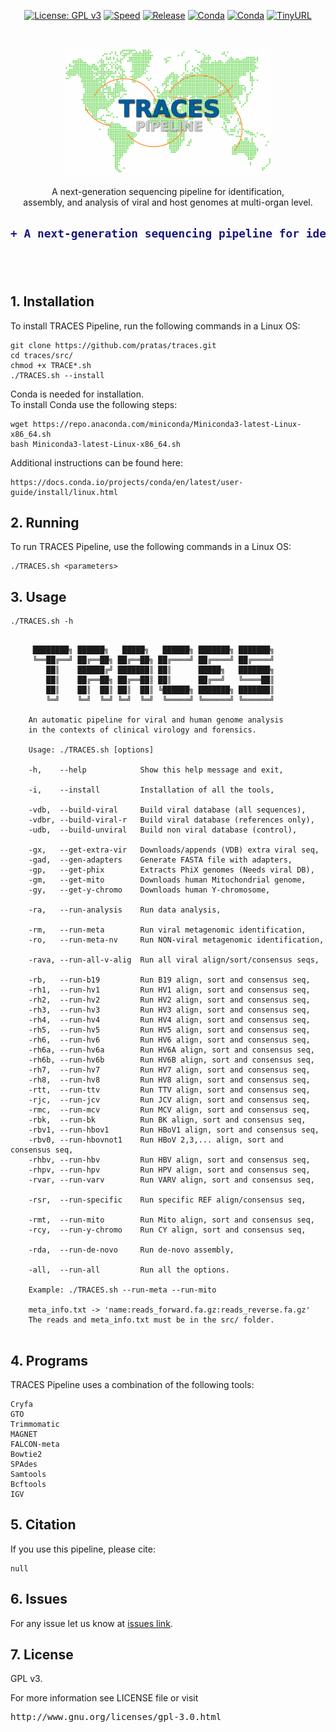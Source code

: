 <div align="center">
  
[![License: GPL v3](https://img.shields.io/badge/License-GPL%20v3-blue.svg)](LICENSE)
[![Speed](https://img.shields.io/static/v1.svg?label=Ultra-Fast&message=High%20speed%20performance&color=green)](#)
[![Release](https://img.shields.io/static/v1.svg?label=Release&message=v1.1.1&color=orange)](#)
[![Conda](https://img.shields.io/static/v1.svg?label=Conda&message=Bioconda&color=green)](#)
[![Conda](https://img.shields.io/static/v1.svg?label=Conda&message=Cobilab&color=green)](#)
[![TinyURL](https://img.shields.io/static/v1.svg?label=TinyURL&message=traces-pipe&color=blue)](https://tinyurl.com/traces-pipe)
<!--[![Build Status](https://travis-ci.org/pratas/traces.svg?branch=master)](https://travis-ci.org/pratas/traces)-->

</div>
<br>
<p align="center">
<img src="imgs/logo.png" alt="TRACES Pipeline" height="200" border="0" /><br><br>
<span style=“color:red;”>A next-generation sequencing pipeline for identification, <br>assembly, and analysis of viral and host genomes at multi-organ level.</span>
  <h2>

```diff
+ A next-generation sequencing pipeline for identification, <br>assembly, and analysis of viral and host genomes at multi-organ level.
```

</h2>

<br><br>

## 1. Installation ##

To install TRACES Pipeline, run the following commands in a Linux OS:
```
git clone https://github.com/pratas/traces.git
cd traces/src/
chmod +x TRACE*.sh
./TRACES.sh --install
```
Conda is needed for installation. <br>
To install Conda use the following steps:
```
wget https://repo.anaconda.com/miniconda/Miniconda3-latest-Linux-x86_64.sh
bash Miniconda3-latest-Linux-x86_64.sh
```
Additional instructions can be found here:
```
https://docs.conda.io/projects/conda/en/latest/user-guide/install/linux.html
```


## 2. Running ##

To run TRACES Pipeline, use the following commands in a Linux OS:
```
./TRACES.sh <parameters>
```

## 3. Usage ##

```
./TRACES.sh -h
```

```                                                     
                                                              
     ████████╗ ██████╗   █████╗   ██████╗ ███████╗ ███████╗         
     ╚══██╔══╝ ██╔══██╗ ██╔══██╗ ██╔════╝ ██╔════╝ ██╔════╝         
        ██║    ██████╔╝ ███████║ ██║      █████╗   ███████╗         
        ██║    ██╔══██╗ ██╔══██║ ██║      ██╔══╝   ╚════██║         
        ██║    ██║  ██║ ██║  ██║ ╚██████╗ ███████╗ ███████║         
        ╚═╝    ╚═╝  ╚═╝ ╚═╝  ╚═╝  ╚═════╝ ╚══════╝ ╚══════╝         
                                                                
    An automatic pipeline for viral and human genome analysis
    in the contexts of clinical virology and forensics.         
                                                                
    Usage: ./TRACES.sh [options]                                
                                                                
    -h,    --help            Show this help message and exit,     
                                                                  
    -i,    --install         Installation of all the tools,       
                                                                  
    -vdb,  --build-viral     Build viral database (all sequences), 
    -vdbr, --build-viral-r   Build viral database (references only),  
    -udb,  --build-unviral   Build non viral database (control),  
                                                                  
    -gx,   --get-extra-vir   Downloads/appends (VDB) extra viral seq, 
    -gad,  --gen-adapters    Generate FASTA file with adapters,   
    -gp,   --get-phix        Extracts PhiX genomes (Needs viral DB),  
    -gm,   --get-mito        Downloads human Mitochondrial genome,
    -gy,   --get-y-chromo    Downloads human Y-chromosome,        
                                                                  
    -ra,   --run-analysis    Run data analysis,                   
                                                                  
    -rm,   --run-meta        Run viral metagenomic identification,    
    -ro,   --run-meta-nv     Run NON-viral metagenomic identification,   
                                                                  
    -rava, --run-all-v-alig  Run all viral align/sort/consensus seqs,    
                                                                 
    -rb,   --run-b19         Run B19 align, sort and consensus seq,    
    -rh1,  --run-hv1         Run HV1 align, sort and consensus seq,    
    -rh2,  --run-hv2         Run HV2 align, sort and consensus seq,    
    -rh3,  --run-hv3         Run HV3 align, sort and consensus seq,    
    -rh4,  --run-hv4         Run HV4 align, sort and consensus seq,    
    -rh5,  --run-hv5         Run HV5 align, sort and consensus seq,    
    -rh6,  --run-hv6         Run HV6 align, sort and consensus seq,    
    -rh6a, --run-hv6a        Run HV6A align, sort and consensus seq,    
    -rh6b, --run-hv6b        Run HV6B align, sort and consensus seq,    
    -rh7,  --run-hv7         Run HV7 align, sort and consensus seq,    
    -rh8,  --run-hv8         Run HV8 align, sort and consensus seq,    
    -rtt,  --run-ttv         Run TTV align, sort and consensus seq,    
    -rjc,  --run-jcv         Run JCV align, sort and consensus seq,    
    -rmc,  --run-mcv         Run MCV align, sort and consensus seq,    
    -rbk,  --run-bk          Run BK align, sort and consensus seq,    
    -rbv1, --run-hbov1       Run HBoV1 align, sort and consensus seq,    
    -rbv0, --run-hbovnot1    Run HBoV 2,3,... align, sort and consensus seq,    
    -rhbv, --run-hbv         Run HBV align, sort and consensus seq,    
    -rhpv, --run-hpv         Run HPV align, sort and consensus seq,    
    -rvar, --run-varv        Run VARV align, sort and consensus seq,    
                                                                 
    -rsr,  --run-specific    Run specific REF align/consensus seq, 
                                                                 
    -rmt,  --run-mito        Run Mito align, sort and consensus seq,   
    -rcy,  --run-y-chromo    Run CY align, sort and consensus seq,    
                                                                  
    -rda,  --run-de-novo     Run de-novo assembly,               
                                                                 
    -all,  --run-all         Run all the options.                 
                                                                
    Example: ./TRACES.sh --run-meta --run-mito           
                                                                
    meta_info.txt -> 'name:reads_forward.fa.gz:reads_reverse.fa.gz'  
    The reads and meta_info.txt must be in the src/ folder.     
                                                                
```
## 4. Programs ##

TRACES Pipeline uses a combination of the following tools:
```
Cryfa
GTO
Trimmomatic
MAGNET
FALCON-meta
Bowtie2
SPAdes
Samtools
Bcftools
IGV
```

## 5. Citation ##

If you use this pipeline, please cite:
```
null
```

## 6. Issues ##

For any issue let us know at [issues link](https://github.com/pratas/traces/issues).

## 7. License ##

GPL v3.

For more information see LICENSE file or visit
<pre>http://www.gnu.org/licenses/gpl-3.0.html</pre>

